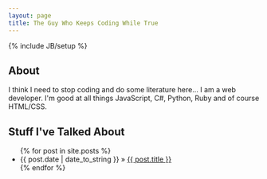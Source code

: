 ```yaml
---
layout: page
title: The Guy Who Keeps Coding While True
---
```

{% include JB/setup %}

## About

I think I need to stop coding and do some literature here... I am a web developer. I'm good at all things JavaScript, C#, Python, Ruby and of course HTML/CSS.
    
## Stuff I've Talked About

<ul class="posts">
  {% for post in site.posts %}
    <li><span>{{ post.date | date_to_string }}</span> &raquo; <a href="{{ BASE_PATH }}{{ post.url }}">{{ post.title }}</a></li>
  {% endfor %}
</ul>


